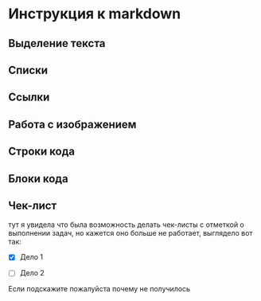 # Инструкция к markdown

## Выделение текста

## Списки

## Ссылки

## Работа с изображением

## Строки кода

## Блоки кода

## Чек-лист

тут я увидела что была возможность делать чек-листы с отметкой о выполнении задач, но кажется оно больше не работает, выглядело вот так:

- [x] Дело 1

- [ ] Дело 2

Если подскажите пожалуйста почему не получилось

